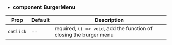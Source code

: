 - ### component BurgerMenu


| Prop      | Default | Description                                                          |
| --------- | ------- | ---------------------------------------------------------------------|
| `onClick` | --      | required, `() => void`, add the function of closing the burger menu  |

